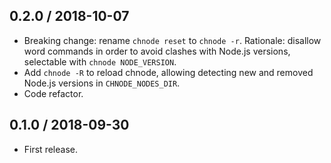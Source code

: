 ## 0.2.0 / 2018-10-07

* Breaking change: rename `chnode reset` to `chnode -r`. Rationale:
  disallow word commands in order to avoid clashes with Node.js
  versions, selectable with `chnode NODE_VERSION`.
* Add `chnode -R` to reload chnode, allowing detecting new and removed
  Node.js versions in `CHNODE_NODES_DIR`.
* Code refactor.

## 0.1.0 / 2018-09-30

* First release.
